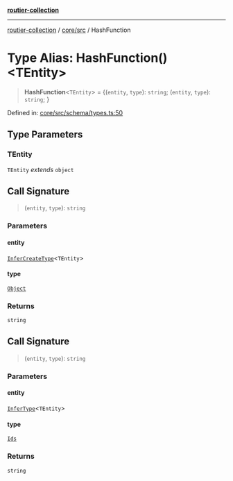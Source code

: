 [**routier-collection**](../../../README.md)

***

[routier-collection](../../../README.md) / [core/src](../README.md) / HashFunction

# Type Alias: HashFunction()\<TEntity\>

> **HashFunction**\<`TEntity`\> = \{(`entity`, `type`): `string`; (`entity`, `type`): `string`; \}

Defined in: [core/src/schema/types.ts:50](https://github.com/Agrejus/routier/blob/ae307d61bf9883ec014a438be7cbd96d2060d092/core/src/schema/types.ts#L50)

## Type Parameters

### TEntity

`TEntity` *extends* `object`

## Call Signature

> (`entity`, `type`): `string`

### Parameters

#### entity

[`InferCreateType`](InferCreateType.md)\<`TEntity`\>

#### type

[`Object`](../enumerations/HashType.md#object)

### Returns

`string`

## Call Signature

> (`entity`, `type`): `string`

### Parameters

#### entity

[`InferType`](InferType.md)\<`TEntity`\>

#### type

[`Ids`](../enumerations/HashType.md#ids)

### Returns

`string`
